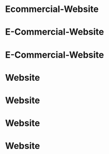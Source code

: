 # Ecommercial-Website
# E-Commercial-Website
# E-Commercial-Website
# Website
# Website
# Website
# Website
